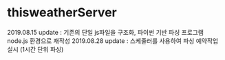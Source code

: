 # thisweatherServer
2019.08.15 update : 기존의 단일 js파일을 구조화, 파이썬 기반 파싱 프로그램 node.js 환경으로 재작성
2019.08.28 update : 스케줄러를 사용하여 파싱 예약작업 실시 (1시간 단위 파싱)
